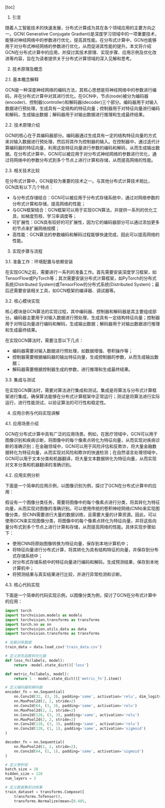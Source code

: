 
[toc]                    
                
                
1. 引言

随着人工智能技术的快速发展，分布式计算成为其在各个领域应用的主要方向之一。GCN( Generative Conjugate Gradient)是深度学习领域中的一项重要技术，能够对神经网络中的参数进行优化，提高其性能。在分布式计算中，GCN也能够用于对分布式神经网络的参数进行优化，从而促进其性能的提升。本文将介绍GCN在分布式计算中的应用，并探讨其技术原理、实现步骤、应用示例及优化改进等内容，旨在为读者提供关于分布式计算领域的深入见解和思考。

2. 技术原理及概念

2.1. 基本概念解释

GCN是一种深度神经网络的编码方法，其核心思想是将神经网络中的参数进行编码，并在分布式计算中对其进行优化。在GCN中，节点(node)被分为编码器(encoder)、控制器(controller)和解码器(decoder)三个部分。编码器用于对输入数据进行预处理，生成具有一定结构的特征向量；控制器用于对特征向量进行编码和解码，生成输出数据；解码器用于对输出数据进行推理和生成最终结果。

2.2. 技术原理介绍

GCN的核心在于其编码器部分。编码器通过生成具有一定的结构特征向量的方式来对输入数据进行预处理，然后将其作为控制器的输入。在控制器中，通过迭代计算编码器的特征向量，利用这些特征向量进行参数的编码和解码，从而生成输出数据。在分布式计算中，GCN可以被应用于对分布式神经网络的参数进行优化，通过将网络中的参数分布式到多个节点上进行计算和存储，从而提高网络的性能。

2.3. 相关技术比较

在分布式计算中，GCN是较为重要的技术之一。与其他分布式计算技术相比，GCN具有以下几个特点：

- 与分布式存储结合：GCN可以被应用于分布式存储系统中，通过对网络参数的分布式计算和存储，提高网络的性能；
- 与GCN框架结合：GCN框架可以用于实现GCN算法，并提供一系列的优化工具，如梯度剪枝、学习率调度等；
- 可扩展性：GCN具有较好的可扩展性，因为它的编码器部分可以通过添加更多的节点来扩展网络规模；
- 高性能：GCN算法的参数编码和解码过程能够快速完成，因此可以提高网络的性能。

3. 实现步骤与流程

3.1. 准备工作：环境配置与依赖安装

在实现GCN之前，需要进行一系列的准备工作。首先需要安装深度学习框架，如TensorFlow或PyTorch等；其次需要安装分布式计算框架，如PyTorch的分布式系统(Distributed System)或TensorFlow的分布式系统(Distributed System)；最后还需要安装相关工具，如GCN框架的编译器、调试器等。

3.2. 核心模块实现

核心模块是GCN算法的实现过程，其中编码器、控制器和解码器是其主要组成部分。编码器主要用于对输入数据进行预处理，生成具有一定结构特征向量；控制器用于对特征向量进行编码和解码，生成输出数据；解码器用于对输出数据进行推理和生成最终结果。

在实现GCN算法时，需要注意以下几点：

- 编码器需要对输入数据进行预处理，如数据增强、卷积操作等；
- 控制器需要根据编码器的输出特征向量，生成控制器的参数，从而生成输出数据；
- 解码器需要根据控制器生成的参数，进行推理和生成最终结果。

3.3. 集成与测试

在实现GCN算法时，需要对算法进行集成和测试。集成是将算法与分布式计算框架进行集成，确保算法能够在分布式计算框架中正常运行；测试是将算法进行实际运行，进行性能测试，以验证算法的可行性和稳定性。

4. 应用示例与代码实现讲解

4.1. 应用场景介绍

GCN在分布式计算中具有广泛的应用场景。例如，在医疗领域中，GCN可以用于图像识别和疾病诊断，将图像中的每个像素点转化为特征向量，从而实现对疾病诊断的准确识别；在金融领域中，GCN可以用于风险评估和反欺诈，将大量金融数据转化为特征向量，从而实现对风险和欺诈的快速检测；在自然语言处理领域中，GCN可以用于文本分类和机器翻译，将大量文本数据转化为特征向量，从而实现对文本分类和机器翻译的准确识别。

4.2. 应用实例分析

下面是一个简单的应用示例，以图像识别为例，探讨了GCN在分布式计算中的应用：

假设有一个图像分类任务，需要将图像中的每个像素点进行分类，将其转化为特征向量，从而实现对图像的准确识别。可以使用传统的卷积神经网络(CNN)来实现图像分类，但CNN需要进行大量的数据训练，且需要大量的计算资源。因此，可以使用GCN来实现图像分类，将图像中的每个像素点转化为特征向量，并将这些向量分布式到多个节点上进行计算和存储，从而提高网络的性能。具体实现步骤如下：

- 使用CNN将原始图像转换为特征向量，保存到本地计算机中；
- 将特征向量进行分布式计算，将其转化为具有结构特征的向量，并保存到分布式存储系统中；
- 对分布式存储系统中的特征向量进行编码和解码，生成预测结果，保存到本地计算机中；
- 将预测结果与真实结果进行比较，并进行异常检测和诊断。

4.3. 核心代码实现

下面是一个简单的代码实现示例，以图像分类为例，探讨了GCN在分布式计算中的应用：

```python
import torch
import torchvision.models as models
import torchvision.transforms as transforms
import torch.nn as nn
import torchvision.utils.data as data
import torchvision.transforms as transforms

# 加载训练数据
train_data = data.load_csv('train_data.csv')

# 定义损失函数和优化器
def loss_fn(labels, model):
    return -model.state_dict()['loss']

def metric_fn(labels, model):
    return 1 - model.state_dict()['metric_fn'].item()

# 定义编码器和解码器
encoder_fn = nn.Sequential(
    nn.Conv2d(32, (3, 3), padding='same', activation='relu', dim_logits=10)
    nn.MaxPool2d(2, 2, stride=2)
    nn.Conv2d(64, (3, 3), padding='same', activation='relu')
    nn.MaxPool2d(2, 2, stride=2)
    nn.Conv2d(128, (3, 3), padding='same', activation='relu')
    nn.MaxPool2d(2, 2, stride=2)
    nn.Conv2d(128, (3, 3), padding='same', activation='relu')
    nn.Conv2d(128, (1, 1), padding='same', activation='sigmoid')
)

decoder_fn = nn.Sequential(
    nn.MaxPool2d(2, 2, stride=2),
    nn.Conv2d(64, (1, 1), padding='same', activation='sigmoid')
)

# 定义卷积核
batch_size = 28
hidden_size = 128
num_layers = 3

# 定义数据集和训练集
train_dataset = transforms.Compose([
    transforms.ToTensor(),
    transforms.Normalize(mean=[0.485,

